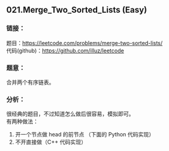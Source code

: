 ## 021.Merge_Two_Sorted_Lists (Easy)

### **链接**：
题目：https://leetcode.com/problems/merge-two-sorted-lists/  
代码(github)：https://github.com/illuz/leetcode

### **题意**：
合并两个有序链表。

### **分析**：
很经典的题目，不过知道怎么做后很容易，模拟即可。  
有两种做法：  
1. 开一个节点做 head 的前节点 （下面的 Python 代码实现）  
2. 不开直接做（C++ 代码实现）
